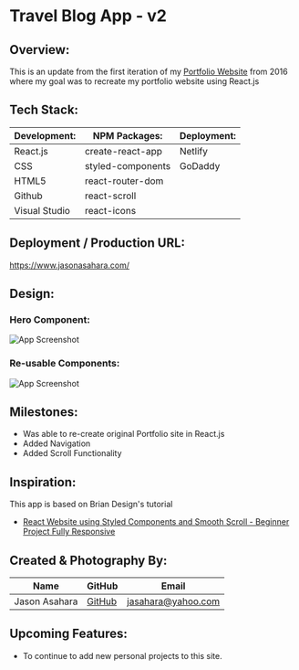 
# Travel Blog App - v2

## Overview:

This is an update from the first iteration of my [Portfolio Website](https://github.com/Ansel291/jasonasahara.com) from 2016 where my goal was to recreate my portfolio website using React.js
## Tech Stack:

Development: | NPM Packages: | Deployment:
----| ---| ---
React.js | create-react-app | Netlify 
CSS | styled-components | GoDaddy|
HTML5 | react-router-dom | |
Github | react-scroll  | |
Visual Studio| react-icons |  |

## Deployment / Production URL:

https://www.jasonasahara.com/
## Design:

### Hero Component:
![App Screenshot](https://i.imgur.com/5SILVCM.png)

### Re-usable Components:
![App Screenshot](https://i.imgur.com/SsbamTK.png)
## Milestones:

- Was able to re-create original Portfolio site in React.js
- Added Navigation
- Added Scroll Functionality

## Inspiration:
This app is based on Brian Design's tutorial

- [React Website using Styled Components and Smooth Scroll - Beginner Project Fully Responsive](https://www.youtube.com/watch?v=Nl54MJDR2p8)


## Created & Photography By:

**Name** | **GitHub** | **Email** 
---------| ---------- | ---------
Jason Asahara | [GitHub](https://github.com/Ansel291) | [jasahara@yahoo.com](jasahara@yahoo.com)


## Upcoming Features:
- To continue to add new personal projects to this site.